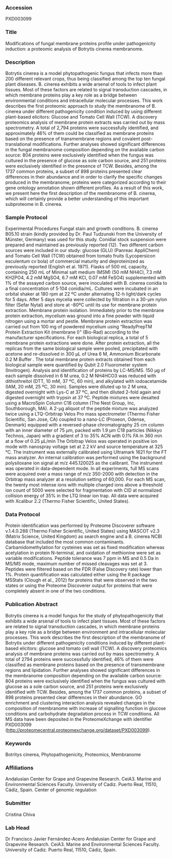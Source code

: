 ### Accession
PXD003099

### Title
Modifications of fungal membrane proteins profile under pathogenicity induction: a proteomic analysis of Botrytis cinerea membranome.

### Description
Botrytis cinerea is a model phytopathogenic fungus that infects more than 200 different relevant crops, thus being classified among the top ten fungal plant diseases. B. cinerea exhibits a wide arsenal of tools to infect plant tissues. Most of these factors are related to signal transduction cascades, in which membrane proteins play a key role as a bridge between environmental conditions and intracellular molecular processes. This work describes the first proteomic approach to study the membranome of B. cinerea under different pathogenicity condition induced by using different plant-based elicitors: Glucose and Tomato Cell Wall (TCW). A discovery proteomics analysis of membrane protein extracts was carried out by mass spectrometry. A total of 2,794 proteins were successfully identified, and approximately 46% of them could be classified as membrane proteins based on the presence of transmembrane regions and covalent post-translational modifications. Further analyses showed significant differences in the fungal membranome composition depending on the available carbon source: 804 proteins were exclusively identified when the fungus was cultured in the presence of glucose as sole carbon source, and 251 proteins were exclusively identified in the presence of TCW. Besides, among the 1737 common proteins, a subset of 898 proteins presented clear differences in their abundance and in order to clarify the specific changes produced in the membranome, proteins were categorized according to their gene ontology annotation shown different profiles. As a result of this work, we present here the first description of the membranome of B. cinerea, which will certainly provide a better understanding of this important subproteome in B. cinerea.

### Sample Protocol
Experimental Procedures Fungal stain and growth conditions. B. cinerea B05.10 strain (kindly provided by Dr. Paul Tudzunski from the University of Münster, Germany) was used for this study. Conidial stock suspension were prepared and maintained as previously reported (12). Two different carbon sources were included in our study: glucose (GLU) (Panreac AppliChem) and Tomato Cell Wall (TCW) obtained from tomato fruits (Lycopersicon esculentum cv bola) of commercial maturity and deproteinized as previously reported (English et al. 1971). Flasks of 500 mL capacity, containing 250 mL of Minimal salt medium (MSM) (50 mM NH4Cl, 7.3 mM KH2PO4, 4.2 mM MgSO4, 6.7 mM KCl, 0.07 mM FeSO4) supplemented with 1% of the assayed carbon source, were inoculated with B. cinerea conidia to a final concentration of 5·104 conidia/mL. Cultures were incubated in an orbital shaker at 180 rpm at 22 ºC under alternating 12-h light/dark cycles for 5 days. After 5 days mycelia were collected by filtration in a 30-µm nylon filter (Sefar Nytal) and store at -80ºC until its use for membrane protein extraction.  Membrane protein isolation. Immediately prior to the membrane protein extraction, mycelium was ground into a fine powder with liquid nitrogen using a mortar and pestle. Membrane protein extraction was carried out from 100 mg of powdered mycelium using “ReadyPrepTM Protein Extraction Kit (membrane I)” (Bio-Rad) according to the manufacturer specifications. For each biological replica, a total of 5 membrane protein extractions were done. After protein extraction,  all the replicas from the same biological sample were pooled, precipitated with acetone and re-dissolved  in 300 µL of Urea 6 M, Ammonium Bicarbonate 0.2 M Buffer . The total membrane protein extracts obtained from each biological sample were quantified by Qubit 2.0 Fluorometer system (Invitrogen).   Analysis and identification of proteins by LC-MS/MS. 150 µg of each sample dissolved in 6 M urea, 0.2 M NH4HCO3 was reduced with dithiothreitol (DTT, 10 mM, 37 ºC, 60 min), and alkylated with iodoacetamide (IAM, 20 mM, 25 ºC, 30 min). Samples were diluted up to 2 M urea, digested overnight with Lys-C at 37 ºC, and then diluted 2-fold again and digested overnight with trypsin at 37 ºC. Peptide mixtures were desalted using a MacroSpin Column C18 column (The Nest Group, Inc, Southborough, MA). A 2-μg aliquot of the peptide mixture was analyzed twice using a LTQ-Orbitrap Velos Pro mass spectrometer (Thermo Fisher Scientific, San Jose, CA) coupled to a nano-LC (Proxeon, Odense, Denmark) equipped with a reversed-phase chromatography 25 cm column with an inner diameter of 75 μm, packed with 1.9 μm C18 particles (Nikkyo Technos, Japan) with a gradient of 3 to 35% ACN with 0.1% FA in 360 min at a flow of 0.25 µL/min The Orbitrap Velos was operated in positive ion mode with nanospray voltage set at 2.2 kV and source temperature at 325 °C. The instrument was externally calibrated using Ultramark 1621 for the FT mass analyzer. An internal calibration was performed using the background polysiloxane ion signal at m/z 445.120025 as the calibrant. The instrument was operated in data-dependent mode. In all experiments, full MS scans were acquired over a mass range of m/z 350-2000 with detection in the Orbitrap mass analyzer at a resolution setting of 60,000. For each MS scan, the twenty most intense ions with multiple charged ions above a threshold ion count of 5000 were selected for fragmentation with CID at normalized collision energy of 35% in the LTQ linear ion trap. All data were acquired with Xcalibur 2.2 (Thermo Fisher Scientific, United States).

### Data Protocol
Protein identification was performed by Proteome Discoverer software v.1.4.0.288 (Thermo Fisher Scientific, United States) using MASCOT v2.3 (Matrix Science, United Kingdom) as search engine and a B. cinerea NCBI database that included the most common contaminants. Carbamidomethylation for cysteines was set as fixed modification whereas acetylation in protein N-terminal, and oxidation of methionine were set as variable modifications. Peptide tolerance was 7 ppm in MS and 0.5 Da in MS/MS mode, maximum number of missed cleavages was set at 3. Peptides were filtered based on the FDR (False Discovery rate) lower than 1%. Protein quantification was calculated either using the R package MSStats (Clough et al., 2012) for proteins that were observed in the two states or using the Proteome Discoverer output for proteins that were completely absent in one of the two conditions.

### Publication Abstract
Botrytis cinerea is a model fungus for the study of phytopathogenicity that exhibits a wide arsenal of tools to infect plant tissues. Most of these factors are related to signal transduction cascades, in which membrane proteins play a key role as a bridge between environment and intracellular molecular processes. This work describes the first description of the membranome of Botrytis under different pathogenicity conditions induced by different plant-based elicitors: glucose and tomato cell wall (TCW). A discovery proteomics analysis of membrane proteins was carried out by mass spectrometry. A total of 2794 proteins were successfully identified, 46% of them were classified as membrane proteins based on the presence of transmembrane regions and lipidation. Further analyses showed significant differences in the membranome composition depending on the available carbon source: 804 proteins were exclusively identified when the fungus was cultured with glucose as a sole carbon source, and 251 proteins were exclusively identified with TCW. Besides, among the 1737 common proteins, a subset of 898 proteins presented clear differences in their abundance. GO enrichment and clustering interaction analysis revealed changes in the composition of membranome with increase of signalling function in glucose conditions and carbohydrate degradation process in TCW conditions. All MS data have been deposited in the ProteomeXchange with identifier PXD003099 (http://proteomecentral.proteomexchange.org/dataset/PXD003099).

### Keywords
Botritys cinerea, Phytopathogenicity, Proteomics, Membranome

### Affiliations
Andalusian Center for Grape and Grapevine Research. CeiA3. Marine and Environmental Sciences Faculty. University of Cadiz. Puerto Real, 11510, Cádiz, Spain.
Center of genomic regulation

### Submitter
Cristina Chiva

### Lab Head
Dr Francisco Javier Fernández-Acero
Andalusian Center for Grape and Grapevine Research. CeiA3. Marine and Environmental Sciences Faculty. University of Cadiz. Puerto Real, 11510, Cádiz, Spain.


